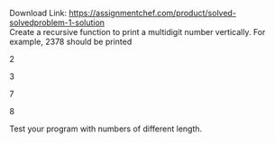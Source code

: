 Download Link: https://assignmentchef.com/product/solved-solvedproblem-1-solution
<br>
Create a recursive function to print a multidigit number vertically. For example, 2378 should be printed

2

3

7

8

Test your program with numbers of different length.